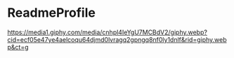 # ReadmeProfile

https://media1.giphy.com/media/cnhpl4IeYgU7MCBdV2/giphy.webp?cid=ecf05e47ye4aelcoqu64djmd0lvragq2gpngq8nf0ly1dnlf&rid=giphy.webp&ct=g
